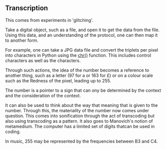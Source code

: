 ##  Transcription

This comes from experiments in 'glitching'. 

Take a digital object, such as a file, and open it to get the data from the file. Using this data, and an understanding of the protocol, one can then map it to another form. 

For example, one can take a JPG data file and convert the triplets per pixel into characters in Python using the [chr()](https://docs.python.org/3/library/functions.html#chr) function. This includes control characters as well as the characters. 

Through such actions, the idea of the number becomes a reference to another thing, such as a letter (97 for a or 163 for £) or on a colour scale such as the Redness of the pixel, leading up to 255. 

The number is a pointer to a sign that can ony be determined by the context and the consideration of the context. 

It can also be used to think about the way that meaning that is given to the number. Through this, the materiality of the number now comes under question. This comes into sonification through the act of transcoding but also using transcoding as a pattern. It also goes to Manovich's notion of metamedium. The computer has a limited set of digits thatcan be used in coding. 

In music, 255 may be represented by the frequencies between B3 and C4. 
